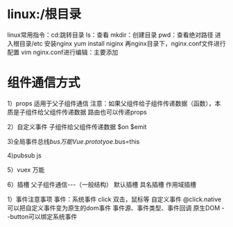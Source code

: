 # linux:/根目录
linux常用指令：cd:跳转目录 ls：查看 mkdir：创建目录 pwd：查看绝对路径
进入根目录/etc
安装nginx yum install niginx
再nginx目录下，nginx.conf文件进行配置
vim nginx.conf进行编辑：主要添加

# 组件通信方式
1）props
适用于父子组件通信
注意：如果父组件给子组件传递数据（函数），本质是子组件给父组件传递数据
路由也可以传递props

2）自定义事件
子组件给父组件传递数据
$on $emit

3)全局事件总线$bus
万能
Vue.prototyoe.$bus=this

4)pubsub js

5）vuex
万能

6）插槽
父子组件通信---（一般结构）
默认插槽
具名插槽
作用域插槽

1）事件注意事项
事件：系统事件 click 双击，鼠标等
自定义事件 @click.native可以把自定义事件变为原生的dom事件
事件源、事件类型、事件回调
原生DOM --button可以绑定系统事件